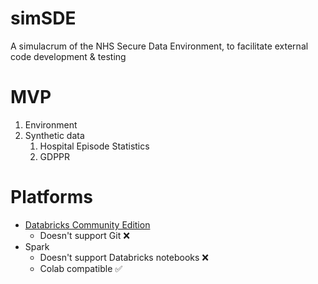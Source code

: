 # simSDE
A simulacrum of the NHS Secure Data Environment, to facilitate external code development &amp; testing

# MVP
1. Environment
2. Synthetic data
    1. Hospital Episode Statistics
    2. GDPPR

# Platforms
* [Databricks Community Edition](https://community.cloud.databricks.com/)
    * Doesn't support Git ❌
* Spark
    * Doesn't support Databricks notebooks ❌
    * Colab compatible ✅